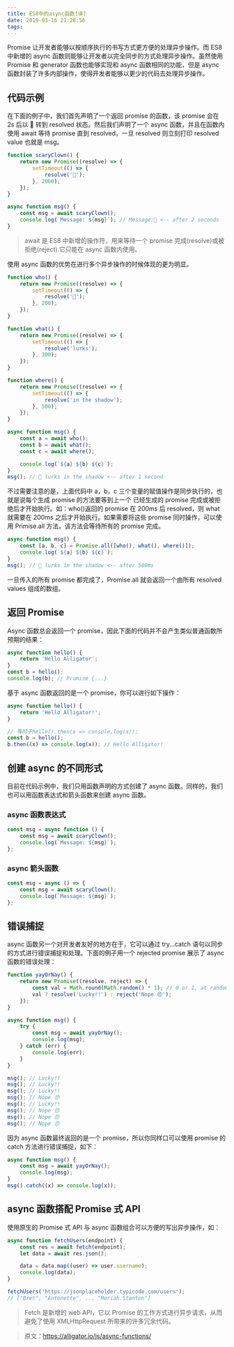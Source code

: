 ```yaml
---
title: ES8中的async函数[译]
date: 2019-03-16 21:28:56
tags:
---
```


Promise 让开发者能够以按顺序执行的书写方式更方便的处理异步操作。而 ES8 中新增的 async 函数则能够让开发者以完全同步的方式处理异步操作。虽然使用 Promise 和 generator 函数也能够实现和 async 函数相同的功能，但是 async 函数封装了许多内部操作，使得开发者能够以更少的代码去处理异步操作。

## 代码示例

在下面的例子中，我们首先声明了一个返回 promise 的函数，该 promise 会在 2s 后以 🤡 转到 resolved 状态。然后我们声明了一个 async 函数，并且在函数内使用 await 等待 promise 直到 resolved，一旦 resolved 则立刻打印 resolved value 也就是 msg。

```javascript
function scaryClown() {
    return new Promise((resolve) => {
        setTimeout(() => {
            resolve('🤡');
        }, 2000);
    });
}

async function msg() {
    const msg = await scaryClown();
    console.log(`Message: ${msg}`); // Message:🤡 <-- after 2 seconds
}
```

> await 是 ES8 中新增的操作符，用来等待一个 promise 完成(resolve)或被拒绝(reject).它只能在 async 函数内使用。

使用 async 函数的优势在进行多个异步操作的时候体现的更为明显。

```javascript
function who() {
    return new Promise((resolve) => {
        setTimeout(() => {
            resolve('🤡');
        }, 200);
    });
}

function what() {
    return new Promise((resolve) => {
        setTimeout(() => {
            resolve('lurks');
        }, 300);
    });
}

function where() {
    return new Promise((resolve) => {
        setTimeout(() => {
            resolve('in the shadow');
        }, 500);
    });
}

async function msg() {
    const a = await who();
    const b = await what();
    const c = await where();

    console.log(`${a} ${b} ${c}`);
}
msg(); // 🤡 lurks in the shadow <-- after 1 second
```

不过需要注意的是，上面代码中 a，b，c 三个变量的赋值操作是同步执行的，也就是说每个生成 promise 的方法要等到上一个 已经生成的 promise 完成或被拒绝后才开始执行。如：who()返回的 promise 在 200ms 后 resolved，则 what 就需要在 200ms 之后才开始执行。如果需要将这些 promise 同时操作，可以使用 Primise.all 方法，该方法会等待所有的 promise 完成。

```javascript
async function msg() {
    const [a, b, c] = Promise.all([who(), what(), where()]);
    console.log(`${a} ${b} ${c}`);
}
msg(); // 🤡 lurks in the shadow <-- after 500ms
```

一旦传入的所有 promise 都完成了，Promise.all 就会返回一个由所有 resolved values 组成的数组。

## 返回 Promise

Async 函数总会返回一个 promise，因此下面的代码并不会产生类似普通函数所预期的结果：

```javascript
async function hello() {
    return 'Hello Alligator';
}
const b = hello();
console.log(b); // Promise {...}
```

基于 async 函数返回的是一个 promise，你可以进行如下操作：

```javascript
async function hello() {
    return 'Hello Alligator!';
}

// 等同于hello().then(x => console.log(x));
const b = hello();
b.then((x) => console.log(x)); // Hello Alligator!
```

## 创建 async 的不同形式

目前在代码示例中，我们只用函数声明的方式创建了 async 函数。同样的，我们也可以用函数表达式和箭头函数来创建 async 函数。

### async 函数表达式

```javascript
const msg = async function () {
    const msg = await scaryClown();
    console.log(`Message: ${msg}`);
};
```

### async 箭头函数

```javascript
const msg = async () => {
    const msg = await scaryClown();
    console.log(`Message: ${msg}`);
};
```

## 错误捕捉

async 函数另一个对开发者友好的地方在于，它可以通过 try...catch 语句以同步的方式进行错误捕捉和处理。下面的例子用一个 rejected promise 展示了 async 函数的错误处理：

```javascript
function yayOrNay() {
    return new Promise((resolve, reject) => {
        const val = Math.round(Math.random() * 1); // 0 or 1, at random
        val ? resolve('Lucky!!') : reject('Nope 😠');
    });
}

async function msg() {
    try {
        const msg = await yayOrNay();
        console.log(msg);
    } catch (err) {
        console.log(err);
    }
}

msg(); // Lucky!!
msg(); // Lucky!!
msg(); // Lucky!!
msg(); // Nope 😠
msg(); // Lucky!!
msg(); // Nope 😠
msg(); // Nope 😠
msg(); // Nope 😠
```

因为 async 函数最终返回的是一个 promise，所以你同样口可以使用 promise 的 catch 方法进行错误捕捉，如下：

```javascript
async function msg() {
    const msg = await yayOrNay();
    console.log(msg);
}
msg().catch((x) => console.log(x));
```

## async 函数搭配 Promise 式 API

使用原生的 Promise 式 API 与 async 函数组合可以方便的写出异步操作，如：

```javascript
async function fetchUsers(endpoint) {
    const res = await fetch(endpoint);
    let data = await res.json();

    data = data.map((user) => user.username);
    console.log(data);
}

fetchUsers('https://jsonplaceholder.typicode.com/users');
// ["Bret", "Antonette", ... "Moriah.Stanton"]
```

> Fetch 是新增的 web API，它以 Promise 的工作方式进行异步请求，从而避免了使用 XMLHttpRequest 所带来的许多冗余代码。

> 原文：<https://alligator.io/js/async-functions/>
